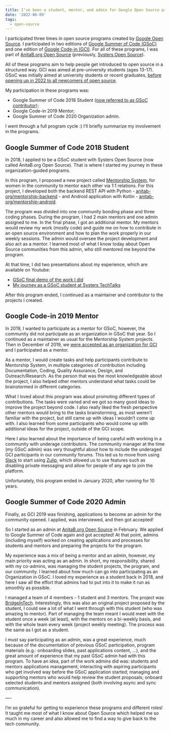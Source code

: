 ```yaml
---
title: I’ve been a student, mentor, and admin for Google Open Source programs
date: '2022-06-09'
tags:
  - open-source
---
```


I participated three times in open source programs created by [Google Open Source](https://opensource.google/). I participated in two editions of [Google Summer of Code (GSoC)](https://summerofcode.withgoogle.com/) and one edition of [Google Code-in (GCI)](https://codein.withgoogle.com/). For all of these programs, I was part of [AnitaB.org Open Source](https://github.com/anitab-org) (previously, [Systers Open Source](https://github.com/systers)).

All of these programs aim to help people get introduced to open source in a structured way. GCI was aimed at pre-university students (ages 13-17). GSoC was initially aimed at university students or recent graduates, [before opening up in 2022 to all newcomers of open source](https://opensource.googleblog.com/2021/11/expanding-google-summer-of-code-in-2022.html).

My participation in these programs was:
- Google Summer of Code 2018 Student ([now referred to as GSoC contributor](https://opensource.googleblog.com/2021/11/expanding-google-summer-of-code-in-2022.html));
- Google Code-in 2019 Mentor;
- Google Summer of Code 2020 Organization admin.

I went through a full program cycle :) I’ll briefly summarize my involvement in the programs.

## Google Summer of Code 2018 Student

In 2018, I applied to be a GSoC student with Systers Open Source (now called AnitaB.org Open Source). That is where I started my journey in these organization-guided programs.

In this program, I proposed a new project called [Mentorship System](https://summerofcode.withgoogle.com/archive/2018/projects/6592097335377920), for women in the community to mentor each other via 1:1 relations. For this project, I developed both the backend REST API with Python - [anitab-org/mentorship-backend](https://github.com/anitab-org/mentorship-backend) - and Android application with Kotlin - [anitab-org/mentorship-android](https://github.com/anitab-org/mentorship-android).

The program was divided into one community bonding phase and three coding phases. During the program, I had 2 main mentors and one admin assigned to me. In the final phase, I got an additional mentor. My mentors would review my work (mostly code) and guide me on how to contribute in an open source environment and how to plan the work properly in our weekly sessions. The admin would oversee the project development and also act as a mentor. I learned most of what I know today about Open Source communities from this admin, who still mentored me beyond the program.

At that time, I did two presentations about my experience, which are available on Youtube:
- [GSoC final demo of the work I did](https://www.youtube.com/watch?v=xRZrdR47R-w)
- [My journey as a GSoC student at Systers TechTalks](https://www.youtube.com/watch?v=eL_dy64I13E)

After this program ended, I continued as a maintainer and contributor to the projects I created.

## Google Code-in 2019 Mentor

In 2019, I wanted to participate as a mentor for GSoC, however, the community did not participate as an organization in GSoC that year. So I continued as a maintainer as usual for the Mentorship System projects. Then in December of 2019, we [were accepted as an organization for GCI](https://codein.withgoogle.com/archive/2019/organization/5698265715048448/) and I participated as a mentor.

As a mentor, I would create tasks and help participants contribute to Mentorship System, in multiple categories of contribution including Documentation, Coding, Quality Assurance, Design, and Outreach/Research. As the person that was the most knowledgeable about the project, I also helped other mentors understand what tasks could be brainstormed in different categories.

What I loved about this program was about promoting different types of contributions. The tasks were varied and we got so many good ideas to improve the project beyond code. I also really liked the fresh perspective other mentors would bring to the tasks brainstorming, as most weren’t familiar with the project, but still came up with ideas I wouldn’t come up with. I also learned from some participants who would come up with additional ideas for the project, outside of the GCI scope.

Here I also learned about the importance of being careful with working in a community with underage contributors. The community manager at the time (my GSoC admin) was very thoughtful about how to include the underaged GCI participants in our community forums. This led us to move from using [Slack](https://slack.com/) to start using [Zulip](https://zulip.com/), which allowed us to use features such as disabling private messaging and allow for people of any age to join the platform.

Unfortunately, this program ended in January 2020, after running for 10 years.

## Google Summer of Code 2020 Admin

Finally, as GCI 2019 was finishing, applications to become an admin for the community opened. I applied, was interviewed, and then got accepted!

So I started as an admin at [AnitaB.org Open Source](https://github.com/anitab-org) in February. We applied to Google Summer of Code again and got accepted! At that point, admins (including myself) worked on creating applications and processes for students and mentors and preparing the projects for the program.

My experience was a mix of being a mentor and an admin, however, my main priority was acting as an admin. In short, my responsibility, shared with my co-admins, was managing the student projects, the program, and our community. I learned about how much can go into participating as an Organization in GSoC. I loved my experience as a student back in 2018, and here I saw all the effort that admins had to put into it to make it run as smoothly as possible.

I managed a team of 4 members - 1 student and 3 mentors. The project was [BridgeInTech](https://summerofcode.withgoogle.com/archive/2020/projects/4686682311360512). Interestingly, this was also an original project proposed by the student, I could see a lot of what I went through with this student (who was amazing to mentor). Part of managing the team meant I would meet with the student once a week (at least), with the mentors on a bi-weekly basis, and with the whole team every week (project weekly meeting). The process was the same as I got as a student.

I must say participating as an admin, was a great experience, much because of the documentation of previous GSoC participation, program materials (e.g.: onboarding slides, past applications content, …), and the great amount of experience that my past GSoC admin had with this program. To have an idea, part of the work admins did was: students and mentors applications management; interacting with aspiring participants who get involved way before the GSoC application started; managing and supporting mentors who would help review the student proposals; onboard selected students and mentors assigned (both involving async and sync communication).

—-

I’m so grateful for getting to experience these programs and different roles! It taught me most of what I know about Open Source which helped me so much in my career and also allowed me to find a way to give back to the tech community.
